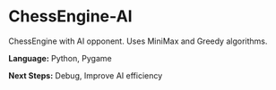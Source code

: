 # ChessEngine-AI
ChessEngine with AI opponent. Uses MiniMax and Greedy algorithms.


**Language:** Python, Pygame

**Next Steps:**
Debug,
Improve AI efficiency


